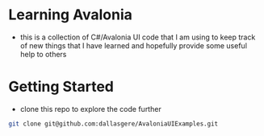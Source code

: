 # Learning Avalonia

- this is a collection of C#/Avalonia UI code that I am using to keep track of new things that I have learned and
  hopefully provide some useful help to others

# Getting Started

- clone this repo to explore the code further

```bash
git clone git@github.com:dallasgere/AvaloniaUIExamples.git
```
